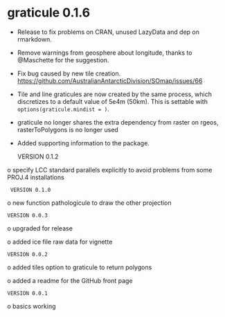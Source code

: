 # graticule 0.1.6

* Release to fix problems on CRAN, unused LazyData and dep on rmarkdown. 

* Remove warnings from geosphere about longitude, thanks to @Maschette for the suggestion. 

* Fix bug caused by new tile creation. https://github.com/AustralianAntarcticDivision/SOmap/issues/66

* Tile and line graticules are now created by the same process, which discretizes
to a default value of 5e4m (50km). This is settable with `options(graticule.mindist = )`. 

* graticule no longer shares the extra dependency from raster on rgeos, rasterToPolygons is no longer used

* Added supporting information to the package. 


     VERSION 0.1.2

o specify LCC standard parallels explicitly to avoid problems from some PROJ.4 installations

     VERSION 0.1.0

o new function pathologicule to draw the other projection

    VERSION 0.0.3

o upgraded for release

o added ice file raw data for vignette

    VERSION 0.0.2

o added tiles option to graticule to return polygons

o added a readme for the GitHub front page

    VERSION 0.0.1

o basics working

